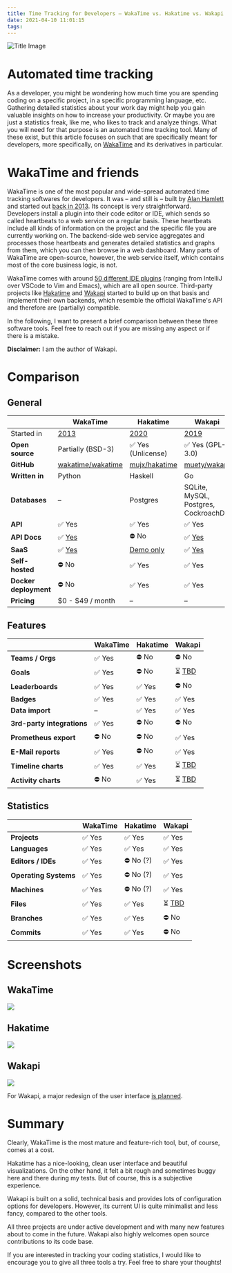 ```yaml
---
title: Time Tracking for Developers – WakaTime vs. Hakatime vs. Wakapi
date: 2021-04-10 11:01:15
tags:
---
```


![Title Image](https://apps.muetsch.io/images/o:auto?image=https://muetsch.io/images/time_tracking_cover.jpg)

# Automated time tracking

As a developer, you might be wondering how much time you are spending coding on a specific project, in a specific programming language, etc. Gathering detailed statistics about your work day might help you gain valuable insights on how to increase your productivity. Or maybe you are just a statistics freak, like me, who likes to track and analyze things. What you will need for that purpose is an automated time tracking tool. Many of these exist, but this article focuses on such that are specifically meant for developers, more specifically, on [WakaTime](https://wakatime.com) and its derivatives in particular.

# WakaTime and friends
WakaTime is one of the most popular and wide-spread automated time tracking softwares for developers. It was – and still is – built by [Alan Hamlett](https://github.com/alanhamlett) and started out [back in 2013](https://news.ycombinator.com/item?id=9994143). Its concept is very straightforward. Developers install a plugin into their code editor or IDE, which sends so called heartbeats to a web service on a regular basis. These heartbeats include all kinds of information on the project and the specific file you are currently working on. The backend-side web service aggregates and processes those heartbeats and generates detailed statistics and graphs from them, which you can then browse in a web dashboard. Many parts of WakaTime are open-source, however, the web service itself, which contains most of the core business logic, is not.

WakaTime comes with around [50 different IDE plugins](https://wakatime.com/plugins) (ranging from IntelliJ over VSCode to Vim and Emacs), which are all open source. Third-party projects like [Hakatime](https://github.com/mujx/hakatime) and [Wakapi](https://wakapi.dev) started to build up on that basis and implement their own backends, which resemble the official WakaTime's API and therefore are (partially) compatible.

In the following, I want to present a brief comparison between these three software tools. Feel free to reach out if you are missing any aspect or if there is a mistake.

**Disclaimer:** I am the author of Wakapi.

# Comparison

## General
|                   | WakaTime          | Hakatime        | Wakapi        |
|-------------------|-------------------|-----------------|---------------|
| Started in        | [2013](https://github.com/wakatime/wakatime/commit/3da94756aa1903c1cca5035803e3f704e818c086)              | [2020](https://github.com/mujx/hakatime/commit/7dae338ece5bb485183c8c3e97e1cd3e36d7baae)            | [2019](https://github.com/muety/wakapi/commit/0bd71b77085da62c573b44bb3a39f420840e7157)          |
| **Open source**       | Partially (BSD-3) | ✅ Yes (Unlicense) | ✅ Yes (GPL-3.0) |
| **GitHub**       | [wakatime/wakatime](https://github.com/wakatime/wakatime) | [mujx/hakatime](https://github.com/mujx/hakatime) | [muety/wakapi](https://github.com/muety/wakapi) |
| **Written in**        | Python            | Haskell         | Go            |
| **Databases**        | –            | Postgres         | SQLite, MySQL, Postgres, CockroachDB            |
| **API**               | ✅ Yes               | ✅ Yes             | ✅ Yes           |
| **API Docs**          | ✅ [Yes](https://wakatime.com/developers)               | ⛔️ No              | ✅ [Yes](https://wakapi.dev/swagger-ui/)           |
| **SaaS**              | ✅ [Yes](https://wakatime.com)               | [Demo only](https://hakatime-demo.mtx-dev.xyz/)       | ✅ [Yes](https://wakapi.dev)           |
| **Self-hosted**       | ⛔️ No                | ✅ Yes             | ✅ Yes           |
| **Docker deployment** | ⛔️ No                | ✅ Yes             | ✅ Yes           |
| **Pricing**           | $0 - $49 / month  | –               | –             |

## Features
|                        | WakaTime | Hakatime | Wakapi |
|------------------------|----------|----------|--------|
| **Teams / Orgs**           | ✅ Yes      | ⛔️ No       | ⛔️ No     |
| **Goals**                  | ✅ Yes      | ⛔️ No       | ⏳ [TBD](https://github.com/muety/wakapi/issues/166)    |
| **Leaderboards**           | ✅ Yes      | ✅ Yes      | ⛔️ No     |
| **Badges**                 | ✅ Yes      | ✅ Yes      | ✅ Yes    |
| **Data import**            | –       | ✅ Yes      | ✅ Yes    |
| **3rd-party integrations** | ✅ Yes      | ⛔️ No       | ⛔️ No     |
| **Prometheus export**      | ⛔️ No       | ⛔️ No       | ✅ Yes    |
| **E-Mail reports**         | ✅ Yes      | ⛔️ No       | ✅ Yes    |
| **Timeline charts**        | ✅ Yes      | ✅ Yes      | ⏳ [TBD](https://github.com/muety/wakapi/issues/101)    |
| **Activity charts**        | ⛔️ No      | ✅ Yes      | ⏳ [TBD](https://github.com/muety/wakapi/issues/12)    |

## Statistics
|                   | WakaTime | Hakatime | Wakapi |
|-------------------|----------|----------|--------|
| **Projects**          | ✅ Yes      | ✅ Yes      | ✅ Yes    |
| **Languages**         | ✅ Yes      | ✅ Yes      | ✅ Yes    |
| **Editors / IDEs**    | ✅ Yes      | ⛔️ No (?)       | ✅ Yes    |
| **Operating Systems** | ✅ Yes      | ⛔️ No (?)       | ✅ Yes    |
| **Machines**          | ✅ Yes      | ⛔️ No (?)       | ✅ Yes    |
| **Files**             | ✅ Yes      | ✅ Yes      | ⏳ [TBD](https://github.com/muety/wakapi/issues/80)    |
| **Branches**          | ✅ Yes      | ✅ Yes      | ⛔️ No     |
| **Commits**           | ✅ Yes      | ✅ Yes      | ⛔️ No     |


# Screenshots
## WakaTime
![](https://apps.muetsch.io/images/o:auto/rs,s:640?image=https://muetsch.io/images/wakatime_screenshot.png)

## Hakatime
![](https://apps.muetsch.io/images/o:auto/rs,s:640?image=https://muetsch.io/images/hakatime_screenshot.png)

## Wakapi
![](https://apps.muetsch.io/images/o:auto/rs,s:640?image=https://muetsch.io/images/wakapi_screenshot.png)

For Wakapi, a major redesign of the user interface [is planned](https://github.com/muety/wakapi/issues/82#issuecomment-774993875).

# Summary

Clearly, WakaTime is the most mature and feature-rich tool, but, of course, comes at a cost.

Hakatime has a nice-looking, clean user interface and beautiful visualizations. On the other hand, it felt a bit rough and sometimes buggy here and there during my tests. But of course, this is a subjective experience.

Wakapi is built on a solid, technical basis and provides lots of configuration options for developers. However, its current UI is quite minimalist and less fancy, compared to the other tools.

All three projects are under active development and with many new features about to come in the future. Wakapi also highly welcomes open source contributions to its code base.

If you are interested in tracking your coding statistics, I would like to encourage you to give all three tools a try. Feel free to share your thoughts!